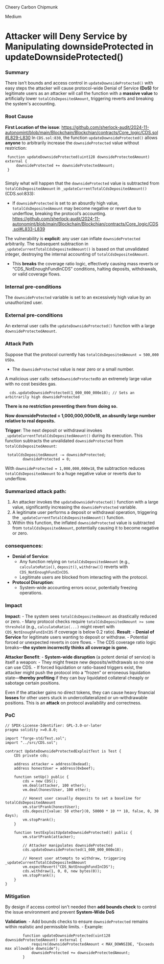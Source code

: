 Cheery Carbon Chipmunk

Medium

# Attacker will Deny Service by Manipulating downsideProtected in updateDownsideProtected()

### Summary

There isn't bounds and access control in `updateDownsideProtected()` with easy steps the attacker will cause protocol-wide Denial of Service **(DoS)** for legitimate users as an attacker will call the function with a **massive value** to artificially lower `totalCdsDepositedAmount`, triggering reverts and breaking the system's accounting.

### Root Cause

**First Location of the issue**:
https://github.com/sherlock-audit/2024-11-autonomint/blob/main/Blockchain/Blockchian/contracts/Core_logic/CDS.sol#L829-L830
 In `CDS.sol:830`, the function `updateDownsideProtected()` allows **anyone** to arbitrarily increase the `downsideProtected` value without restriction:
    
   ```solidity
    function updateDownsideProtected(uint128 downsideProtectedAmount) external {
        downsideProtected += downsideProtectedAmount;
    }
    
```
    
    
Simply what will happen that the `downsideProtected` value is subtracted from` totalCdsDepositedAmount` in `_updateCurrentTotalCdsDepositedAmount()` (CDS.sol:833):

- If `downsideProtected` is set to an absurdly high value, `totalCdsDepositedAmount` may become negative or revert due to underflow, breaking the protocol’s accounting.
https://github.com/sherlock-audit/2024-11-autonomint/blob/main/Blockchain/Blockchian/contracts/Core_logic/CDS.sol#L833-L839

 The vulnerability is **explicit**: any user can inflate `downsideProtected` arbitrarily. The subsequent subtraction in `_updateCurrentTotalCdsDepositedAmount()` is based on that unvalidated integer, destroying the internal accounting of `totalCdsDepositedAmount`.
- This **breaks** the coverage ratio logic, effectively causing mass reverts or “CDS_NotEnoughFundInCDS” conditions, halting deposits, withdrawals, or valid coverage flows.

### Internal pre-conditions

The `downsideProtected` variable is set to an excessively high value by an unauthorized user.

### External pre-conditions

An external user calls the `updateDownsideProtected()` function with a large `downsideProtectedAmount`.

### Attack Path

Suppose that the protocol currently has `totalCdsDepositedAmount = 500,000 USDa`.
- The `downsideProtected` value is near zero or a small number.

A malicious user calls: sets` downsideProtected `to an extremely large value with no cost besides gas.
    
 
  `  cds.updateDownsideProtected(1_000_000_000e18); // Sets an arbitrarily high downsideProtected`
    
**There is no restriction preventing them from doing so.**

**Now downsideProtected = 1,000,000,000e18, an absurdly large number relative to real deposits.**
    
**Trigger**:
The next deposit or withdrawal invokes `_updateCurrentTotalCdsDepositedAmount()` during its execution. This function subtracts the unvalidated `downsideProtected` from `totalCdsDepositedAmount`:
        
        

```solidity
 totalCdsDepositedAmount -= downsideProtected;
        downsideProtected = 0;
```


        
        
        
 With `downsideProtected = 1,000,000,000e18`, the subtraction reduces `totalCdsDepositedAmount` to a huge negative value or reverts due to underflow.


### **Summarized attack path**:

1. An attacker invokes the `updateDownsideProtected()` function with a large value, significantly increasing the `downsideProtected` variable.
2. A legitimate user performs a deposit or withdrawal operation, triggering the `_updateCurrentTotalCdsDepositedAmount()` function.
3. Within this function, the inflated `downsideProtected` value is subtracted from `totalCdsDepositedAmount`, potentially causing it to become negative or zero.

### consequences:
- **Denial of Service**:
    - Any function relying on `totalCdsDepositedAmount` (e.g., `calculateRatio()`, `deposit()`, `withdraw()`) reverts with `CDS_NotEnoughFundInCDS`.
    - Legitimate users are blocked from interacting with the protocol.
- **Protocol Disruption**:
    - System-wide accounting errors occur, potentially freezing operations. 

### Impact

 **Impact**:
    - The system sees `totalCdsDepositedAmount` as drastically reduced or zero.
    - Many protocol checks require `totalCdsDepositedAmount >= some threshold` (e.g., `calculateRatio(...)` might revert with `CDS_NotEnoughFundInCDS` if coverage is below 0.2 ratio).
     **Result**:
        - **Denial of Service** for legitimate users wanting to deposit or withdraw.
        - Potential forced or unexpected reverts in core flows.
        - The CDS coverage ratio logic breaks—**the system incorrectly thinks all coverage is gone.**
        
 **Attacker Benefit**:
    - **System-wide disruption** (a potent denial of service) is itself a weapon:
        - They might freeze new deposits/withdrawals so no one can use CDS.
        - If forced liquidation or ratio-based triggers exist, the attacker might push the protocol into a “frozen” or erroneous liquidation state—**thereby profiting** if they can buy liquidated collateral cheaply or sabotage certain positions.
        
Even if the attacker gains no direct tokens, they can cause heavy financial **losses** for other users stuck in undercollateralized or un-withdrawable positions. This is an **attack** on protocol availability and correctness.

### PoC

```solidity
// SPDX-License-Identifier: GPL-3.0-or-later
pragma solidity >=0.8.0;

import "forge-std/Test.sol";
import "../src/CDS.sol";

contract UpdateDownsideProtectedExploitTest is Test {
    CDS private cds;

    address attacker = address(0xdead);
    address honestUser = address(0xbeef);

    function setUp() public {
        cds = new CDS();
        vm.deal(attacker, 100 ether);
        vm.deal(honestUser, 100 ether);

        // Honest user casually deposits to set a baseline for totalCdsDepositedAmount
        vm.startPrank(honestUser);
        cds.deposit{value: 50 ether}(0, 50000 * 10 ** 18, false, 0, 30 days);
        vm.stopPrank();
    }

    function testExploitUpdateDownsideProtected() public {
        vm.startPrank(attacker);

        // Attacker manipulates downsideProtected
        cds.updateDownsideProtected(1_000_000_000e18);

        // Honest user attempts to withdraw, triggering _updateCurrentTotalCdsDepositedAmount
        vm.expectRevert("CDS_NotEnoughFundInCDS");
        cds.withdraw(1, 0, 0, new bytes(0));
        vm.stopPrank();
    }
}
```

### Mitigation

By design if access control isn't needed then **add bounds check** to control the issue environment and prevent **System-Wide DoS**

**Validation**:
    - Add bounds checks to ensure `downsideProtected` remains within realistic and permissible limits.
    - Example:
        
     
```solidity
        function updateDownsideProtected(uint128 downsideProtectedAmount) external {
            require(downsideProtectedAmount < MAX_DOWNSIDE, "Exceeds max allowable downside");
            downsideProtected += downsideProtectedAmount;
        }
```
        
        
        